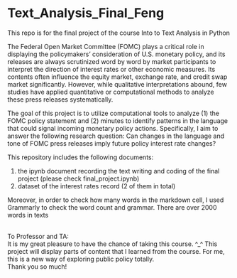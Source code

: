 # Text_Analysis_Final_Feng
This repo is for the final project of the course Into to Text Analysis in Python <br>

The Federal Open Market Committee (FOMC) plays a critical role in displaying the policymakers’ consideration of U.S. monetary policy, and its releases are always scrutinized word by word by market participants to interpret the direction of interest rates or other economic measures. Its contents often influence the equity market, exchange rate, and credit swap market significantly. However, while qualitative interpretations abound, few studies have applied quantitative or computational methods to analyze these press releases systematically.

The goal of this project is to utilize computational tools to analyze (1) the FOMC policy statement and (2) minutes to identify patterns in the language that could signal incoming monetary policy actions. Specifically, I aim to answer the following research question:
Can changes in the language and tone of FOMC press releases imply future policy interest rate changes?

This repository includes the following documents:
1. the ipynb document recording the text writing and coding of the final project (please check final_project.ipynb)
2. dataset of the interest rates record (2 of them in total)

Moreover, in order to check how many words in the markdown cell, I used Grammarly to check the word count and grammar. There are over 2000 words in texts

<br>
To Professor and TA:<br>
It is my great pleasure to have the chance of taking this course. ^_^ This project will display parts of content that I learned from the course. For me, this is a new way of exploring public policy totally. <br>
Thank you so much! 


